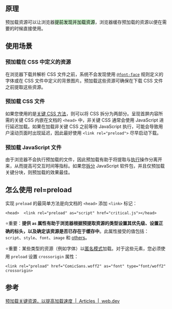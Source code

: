 
## 原理

预加载资源可以让浏览器<mark style="background: #BBFABBA6;">提前发现并加载资源</mark>，浏览器缓存预加载的资源以便在需要的时候直接使用。

## 使用场景

### 预加载在 CSS 中定义的资源

在浏览器下载并解析 CSS 文件之前，系统不会发现使用 [`@font-face`](https://web.dev/articles/reduce-webfont-size?hl=zh-cn#define_a_font_family_with_font-face) 规则定义的字体或在 CSS 文件中定义的背景图片。预加载这些资源可确保在下载 CSS 文件之前提取这些资源。

### 预加载 CSS 文件

如果您使用的是[关键 CSS 方法](https://web.dev/articles/extract-critical-css?hl=zh-cn)，则可以将 CSS 拆分为两部分。呈现首屏内容所需的关键 CSS 内嵌在文档的 `<head>` 中，非关键 CSS 通常会使用 JavaScript 进行延迟加载。如果在加载非关键 CSS 之前等待 JavaScript 执行，可能会导致用户滚动页面时出现延迟，因此最好使用 `<link rel="preload">` 尽早启动下载。

### 预加载 JavaScript 文件

由于浏览器不会执行预加载的文件，因此预加载有助于将提取与[执行](https://developer.chrome.com/docs/lighthouse/performance/bootup-time/?hl=zh-cn)操作分离开来，从而提高可交互时间等指标。如果您[拆分](https://web.dev/articles/reduce-javascript-payloads-with-code-splitting?hl=zh-cn) JavaScript 软件包，并且仅预加载关键分块，则预加载的效果最佳。

## 怎么使用 rel=preload

实现 `preload` 的最简单方法是向文档的 `<head>` 添加 `<link>` 标记：

```
<head>  <link rel="preload" as="script" href="critical.js"></head>
```

⭐重要：**提供 `as` 属性有助于浏览器根据预提取资源的类型设置其优先级、设置正确的标头，以及确定该资源是否已存在于缓存中**。此属性接受的值包括：`script`、`style`、`font`、`image` 和 [others](https://developer.mozilla.org/docs/Web/HTML/Element/link#Attributes)。

⭐重要：某些类型的资源（例如字体）以[匿名模式](https://www.w3.org/TR/css-fonts-3/#font-fetching-requirements)加载。对于这些元素，您必须使用 `preload` 设置 `crossorigin` 属性：

```
<link rel="preload" href="ComicSans.woff2" as="font" type="font/woff2" crossorigin>
```
## 参考

[预加载关键资源，以提高加载速度  |  Articles  |  web.dev](https://web.dev/articles/preload-critical-assets?hl=zh-cn)